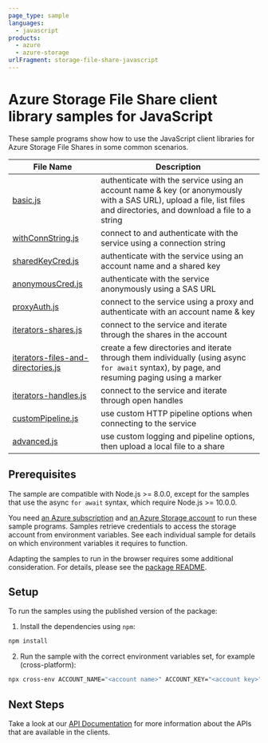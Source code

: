 ```yaml
---
page_type: sample
languages:
  - javascript
products:
  - azure
  - azure-storage
urlFragment: storage-file-share-javascript
---
```


# Azure Storage File Share client library samples for JavaScript

These sample programs show how to use the JavaScript client libraries for Azure Storage File Shares in some common scenarios.

| **File Name**                                                         | **Description**                                                                                                                                                       |
| --------------------------------------------------------------------- | --------------------------------------------------------------------------------------------------------------------------------------------------------------------- |
| [basic.js][basic]                                                     | authenticate with the service using an account name & key (or anonymously with a SAS URL), upload a file, list files and directories, and download a file to a string |
| [withConnString.js][withconnstring]                                   | connect to and authenticate with the service using a connection string                                                                                                |
| [sharedKeyCred.js][sharedkeycred]                                     | authenticate with the service using an account name and a shared key                                                                                                  |
| [anonymousCred.js][anonymouscred]                                     | authenticate with the service anonymously using a SAS URL                                                                                                             |
| [proxyAuth.js][proxyauth]                                             | connect to the service using a proxy and authenticate with an account name & key                                                                                      |
| [iterators-shares.js][iterators-shares]                               | connect to the service and iterate through the shares in the account                                                                                                  |
| [iterators-files-and-directories.js][iterators-files-and-directories] | create a few directories and iterate through them individually (using async `for await` syntax), by page, and resuming paging using a marker                          |
| [iterators-handles.js][iterators-handles]                             | connect to the service and iterate through open handles                                                                                                               |
| [customPipeline.js][custompipeline]                                   | use custom HTTP pipeline options when connecting to the service                                                                                                       |
| [advanced.js][advanced]                                               | use custom logging and pipeline options, then upload a local file to a share                                                                                          |

## Prerequisites

The sample are compatible with Node.js >= 8.0.0, except for the samples that use the async `for await` syntax, which require Node.js >= 10.0.0.

You need [an Azure subscription][freesub] and [an Azure Storage account][azstorage] to run these sample programs. Samples retrieve credentials to access the storage account from environment variables. See each individual sample for details on which environment variables it requires to function.

Adapting the samples to run in the browser requires some additional consideration. For details, please see the [package README][package].

## Setup

To run the samples using the published version of the package:

1. Install the dependencies using `npm`:

```bash
npm install
```

2. Run the sample with the correct environment variables set, for example (cross-platform):

```bash
npx cross-env ACCOUNT_NAME="<account name>" ACCOUNT_KEY="<account key>" node basic.js
```

## Next Steps

Take a look at our [API Documentation][apiref] for more information about the APIs that are available in the clients.

[basic]: https://github.com/Azure/azure-sdk-for-js/tree/master/sdk/storage/storage-file-share/samples/javascript/basic.js
[proxyauth]: https://github.com/Azure/azure-sdk-for-js/tree/master/sdk/storage/storage-file-share/samples/javascript/proxyAuth.js
[withconnstring]: https://github.com/Azure/azure-sdk-for-js/tree/master/sdk/storage/storage-file-share/samples/javascript/withConnString.js
[iterators-files-and-directories]: https://github.com/Azure/azure-sdk-for-js/tree/master/sdk/storage/storage-file-share/samples/javascript/iterators-files-and-directories.js
[sharedkeycred]: https://github.com/Azure/azure-sdk-for-js/tree/master/sdk/storage/storage-file-share/samples/javascript/sharedKeyCred.js
[anonymouscred]: https://github.com/Azure/azure-sdk-for-js/tree/master/sdk/storage/storage-file-share/samples/javascript/anonymousCred.js
[iterators-handles]: https://github.com/Azure/azure-sdk-for-js/tree/master/sdk/storage/storage-file-share/samples/javascript/iterators-handles.js
[custompipeline]: https://github.com/Azure/azure-sdk-for-js/tree/master/sdk/storage/storage-file-share/samples/javascript/customPipeline.js
[advanced]: https://github.com/Azure/azure-sdk-for-js/tree/master/sdk/storage/storage-file-share/samples/javascript/advanced.js
[iterators-shares]: https://github.com/Azure/azure-sdk-for-js/tree/master/sdk/storage/storage-file-share/samples/javascript/iterators-shares.js
[apiref]: https://docs.microsoft.com/javascript/api/@azure/storage-file-share
[azstorage]: https://docs.microsoft.com/azure/storage/common/storage-account-overview
[freesub]: https://azure.microsoft.com/free/
[package]: https://github.com/Azure/azure-sdk-for-js/tree/master/sdk/storage/storage-file-share/README.md
